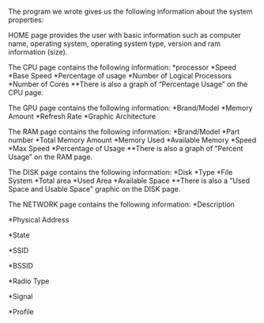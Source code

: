 The program we wrote gives us the following information about the system properties:

HOME page provides the user with basic information such as
computer name, operating system, operating system type, version and ram information
(size).

The CPU page contains the following information:
*processor
*Speed
*Base Speed
*Percentage of usage
*Number of Logical Processors
*Number of Cores
**There is also a graph of “Percentage Usage” on the CPU page.

The GPU page contains the following information:
*Brand/Model
*Memory Amount
*Refresh Rate
*Graphic Architecture

The RAM page contains the following information:
*Brand/Model
*Part number
*Total Memory Amount
*Memory Used
*Available Memory
*Speed
*Max Speed
*Percentage of Usage
**There is also a graph of “Percent Usage” on the RAM page.

The DISK page contains the following information:
*Disk
*Type
*File System
*Total area
*Used Area
*Available Space
**There is also a “Used Space and Usable Space” graphic on the DISK page.

The NETWORK page contains the following information:
*Description

*Physical Address

*State

*SSID

*BSSID

*Radio Type

*Signal

*Profile
